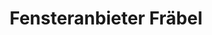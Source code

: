 ---
title: "Fensteranbieter Fräbel"
url: /floh-seligenthal/fensteranbieter-fraebel/
shop: Jalousien
---